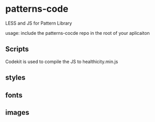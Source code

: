 # patterns-code
LESS and JS for Pattern Library

usage:
include the patterns-cocde repo in the root of your aplicaiton



## Scripts
Codekit is used to compile the JS to healthicity.min.js


## styles


## fonts


## images